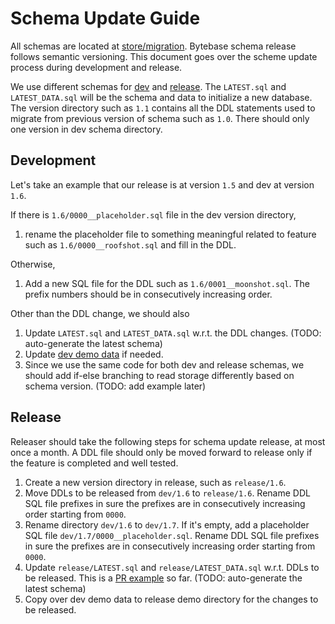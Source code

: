 # Schema Update Guide

All schemas are located at [store/migration](https://github.com/bytebase/bytebase/tree/main/store/migration). Bytebase schema release follows semantic versioning. This document goes over the scheme update process during development and release.

We use different schemas for [dev](https://github.com/bytebase/bytebase/tree/main/store/migration/dev) and [release](https://github.com/bytebase/bytebase/tree/main/store/migration/release). The `LATEST.sql` and `LATEST_DATA.sql` will be the schema and data to initialize a new database. The version directory such as `1.1` contains all the DDL statements used to migrate from previous version of schema such as `1.0`. There should only one version in dev schema directory.

## Development

Let's take an example that our release is at version `1.5` and dev at version `1.6`.

If there is `1.6/0000__placeholder.sql` file in the dev version directory,

1. rename the placeholder file to something meaningful related to feature such as `1.6/0000__roofshot.sql` and fill in the DDL.

Otherwise,

1. Add a new SQL file for the DDL such as `1.6/0001__moonshot.sql`. The prefix numbers should be in consecutively increasing order.

Other than the DDL change, we should also

1. Update `LATEST.sql` and `LATEST_DATA.sql` w.r.t. the DDL changes. (TODO: auto-generate the latest schema)
1. Update [dev demo data](https://github.com/bytebase/bytebase/tree/main/store/demo/dev) if needed.
1. Since we use the same code for both dev and release schemas, we should add if-else branching to read storage differently based on schema version. (TODO: add example later)

## Release
Releaser should take the following steps for schema update release, at most once a month. A DDL file should only be moved forward to release only if the feature is completed and well tested.

1. Create a new version directory in release, such as `release/1.6`.
1. Move DDLs to be released from `dev/1.6` to `release/1.6`. Rename DDL SQL file prefixes in sure the prefixes are in consecutively increasing order starting from `0000`.
1. Rename directory `dev/1.6` to `dev/1.7`. If it's empty, add a placeholder SQL file `dev/1.7/0000__placeholder.sql`. Rename DDL SQL file prefixes in sure the prefixes are in consecutively increasing order starting from `0000`.
1. Update `release/LATEST.sql` and `release/LATEST_DATA.sql` w.r.t. DDLs to be released. This is a [PR example](https://github.com/bytebase/bytebase/pull/1011) so far. (TODO: auto-generate the latest schema)
1. Copy over dev demo data to release demo directory for the changes to be released.
